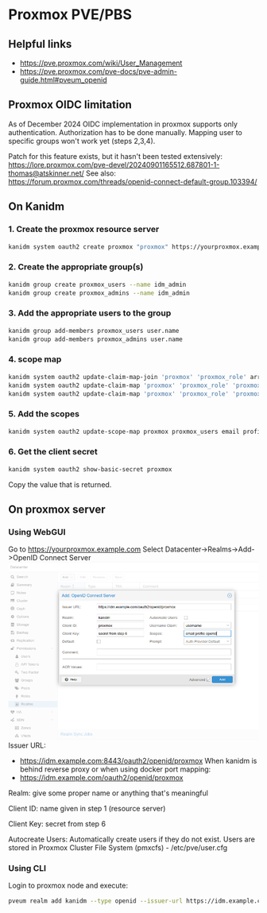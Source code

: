 # Proxmox PVE/PBS

## Helpful links

- <https://pve.proxmox.com/wiki/User_Management>
- <https://pve.proxmox.com/pve-docs/pve-admin-guide.html#pveum_openid>

## Proxmox OIDC limitation

As of December 2024 OIDC implementation in proxmox supports only authentication.
Authorization has to be done manually.
Mapping user to specific groups won't work yet (steps 2,3,4).

Patch for this feature exists, but it hasn't been tested extensively:
<https://lore.proxmox.com/pve-devel/20240901165512.687801-1-thomas@atskinner.net/>
See also:
<https://forum.proxmox.com/threads/openid-connect-default-group.103394/>

## On Kanidm

### 1. Create the proxmox resource server

```bash
kanidm system oauth2 create proxmox "proxmox" https://yourproxmox.example.com
```

### 2. Create the appropriate group(s)

```bash
kanidm group create proxmox_users --name idm_admin
kanidm group create proxmox_admins --name idm_admin
```

### 3. Add the appropriate users to the group

```bash
kanidm group add-members proxmox_users user.name
kanidm group add-members proxmox_admins user.name
```

### 4. scope map

```bash
kanidm system oauth2 update-claim-map-join 'proxmox' 'proxmox_role' array
kanidm system oauth2 update-claim-map 'proxmox' 'proxmox_role' 'proxmox_admins' 'admin'
kanidm system oauth2 update-claim-map 'proxmox' 'proxmox_role' 'proxmox_users' 'user'
```

### 5. Add the scopes

```bash
kanidm system oauth2 update-scope-map proxmox proxmox_users email profile openid
```

### 6. Get the client secret

```bash
kanidm system oauth2 show-basic-secret proxmox
```

Copy the value that is returned.

## On proxmox server

### Using WebGUI

Go to <https://yourproxmox.example.com>
Select Datacenter->Realms->Add->OpenID Connect Server
![](media/kanidm_proxmox.png)
Issuer URL:

- <https://idm.example.com:8443/oauth2/openid/proxmox>
When kanidm is behind reverse proxy or when using docker port mapping:
- <https://idm.example.com/oauth2/openid/proxmox>

Realm: give some proper name or anything that's meaningful

Client ID: name given in step 1 (resource server)

Client Key: secret from step 6

Autocreate Users: Automatically create users if they do not exist. Users are stored in Proxmox Cluster File System (pmxcfs) - /etc/pve/user.cfg

### Using CLI

Login to proxmox node and execute:

```bash
pveum realm add kanidm --type openid --issuer-url https://idm.example.com/oauth2/openid/proxmox --client-id proxmox --client-key="secret from step 6" --username-claim username --scopes="email profile openid" --autocreate
```


